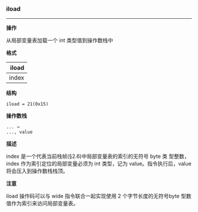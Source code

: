 ### iload

----

**操作**

从局部变量表加载一个 int 类型值到操作数栈中

**格式**

| iload  |
| --------: |
| index |

**结构**
```
iload = 21(0x15)
```

**操作数栈**
```
... →
..., value
```

**描述**

index 是一个代表当前栈帧(§2.6)中局部变量表的索引的无符号 byte 类 型整数，index 作为索引定位的局部变量必须为 int 类型，记为 value。指令执行后，value 将会压入到操作数栈栈顶。

**注意**

iload 操作码可以与 wide 指令联合一起实现使用 2 个字节长度的无符号byte 型数值作为索引来访问局部变量表。
